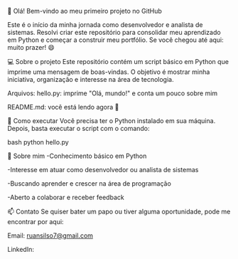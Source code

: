 👋 Olá! Bem-vindo ao meu primeiro projeto no GitHub

Este é o início da minha jornada como desenvolvedor e analista de sistemas. Resolvi criar este repositório para consolidar meu aprendizado em Python e começar a construir meu portfólio. Se você chegou até aqui: muito prazer! 😄

💻 Sobre o projeto
Este repositório contém um script básico em Python que imprime uma mensagem de boas-vindas. O objetivo é mostrar minha iniciativa, organização e interesse na área de tecnologia.

Arquivos:
hello.py: imprime "Olá, mundo!" e conta um pouco sobre mim

README.md: você está lendo agora 👀

🚀 Como executar
Você precisa ter o Python instalado em sua máquina. Depois, basta executar o script com o comando:

bash
python hello.py

🧠 Sobre mim
-Conhecimento básico em Python

-Interesse em atuar como desenvolvedor ou analista de sistemas

-Buscando aprender e crescer na área de programação

-Aberto a colaborar e receber feedback

📫 Contato
Se quiser bater um papo ou tiver alguma oportunidade, pode me encontrar por aqui:

Email: ruansilso7@gmail.com

LinkedIn:
